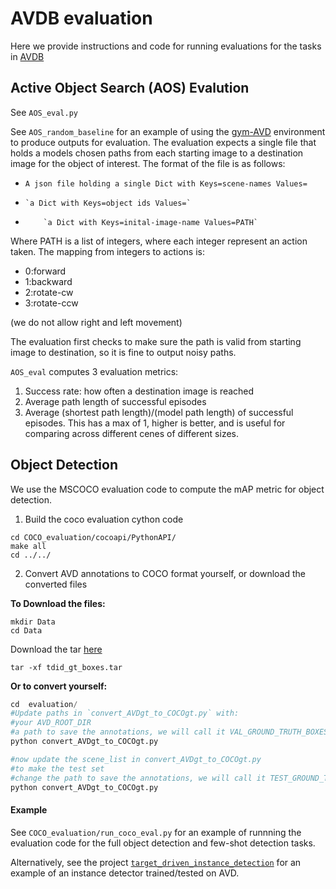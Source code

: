 # AVDB evaluation
Here we provide instructions and code for running evaluations for the tasks in [AVDB](http://cs.unc.edu/~ammirato/active_vision_dataset_website/avdb.html)




## Active Object Search (AOS) Evalution
See `AOS_eval.py`

See `AOS_random_baseline` for an example of using the [gym-AVD](https://github.com/ammirato/gym_AVD) environment to produce outputs for evaluation. The evaluation expects a single file that holds a models chosen paths from each starting image to a destination image for the object of interest. The format of the file is as follows:

- `A json file holding a single Dict with Keys=scene-names Values=`
-     `a Dict with Keys=object ids Values=`
-         `a Dict with Keys=inital-image-name Values=PATH`

Where PATH is a list of integers, where each integer represent an action taken. The mapping from integers to actions is:

- 0:forward
- 1:backward
- 2:rotate-cw
- 3:rotate-ccw

(we do not allow right and left movement)
 
The evaluation first checks to make sure the path is valid from starting image to destination, so it is fine to output noisy paths.  

`AOS_eval` computes 3 evaluation metrics:
1. Success rate: how often a destination image is reached
2. Average path length of successful episodes
3. Average (shortest path length)/(model path length) of successful episodes. This has a max of 1, higher is better, and is useful for comparing across different 
cenes of different sizes. 



## Object Detection
We use the MSCOCO evaluation code to compute the mAP metric for object detection.

1. Build the coco evaluation cython code 
```
cd COCO_evaluation/cocoapi/PythonAPI/
make all
cd ../../
```

2. Convert AVD annotations to COCO format yourself, or download the converted files

**To Download the files:**
```
mkdir Data
cd Data
``` 

Download the tar [here](https://drive.google.com/file/d/1VgDBR5K1I-Tb6QVqyqVfGEXxcwKGHjQx/view?usp=sharing) 

`tar -xf tdid_gt_boxes.tar`

**Or to convert yourself:**
```python
cd  evaluation/
#Update paths in `convert_AVDgt_to_COCOgt.py` with:
#your AVD_ROOT_DIR
#a path to save the annotations, we will call it VAL_GROUND_TRUTH_BOXES
python convert_AVDgt_to_COCOgt.py

#now update the scene_list in convert_AVDgt_to_COCOgt.py 
#to make the test set
#change the path to save the annotations, we will call it TEST_GROUND_TRUTH_BOXES
python convert_AVDgt_to_COCOgt.py

```


#### Example
See `COCO_evaluation/run_coco_eval.py` for an example of runnning the evaluation code for the full object detection and few-shot detection tasks. 

Alternatively, see the project [`target_driven_instance_detection`](https://github.com/ammirato/target_driven_instance_detection) for an example of an instance detector trained/tested on AVD.
